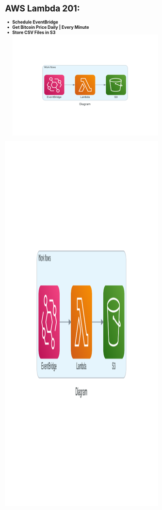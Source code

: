 # AWS Lambda 201: 
* **Schedule EventBridge**
* **Get Bitcoin Price Daily | Every Minute**
* **Store CSV Files in S3**
![png](images/diagram.png)
<img src="images/diagram.png" width="1200" height="1200">





 

